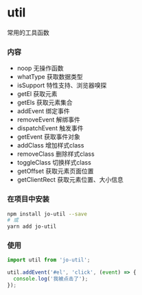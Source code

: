 # util
常用的工具函数

### 内容
  + noop 无操作函数
  + whatType 获取数据类型
  + isSupport 特性支持、浏览器嗅探
  + getEl 获取元素
  + getEls 获取元素集合
  + addEvent 绑定事件
  + removeEvent 解绑事件
  + dispatchEvent 触发事件
  + getEvent 获取事件对象
  + addClass 增加样式class
  + removeClass 删除样式class
  + toggleClass 切换样式class
  + getOffset 获取元素页面位置
  + getClientRect 获取元素位置、大小信息

### 在项目中安装
```bash
npm install jo-util --save
# 或
yarn add jo-util
```

### 使用
```js
import util from 'jo-util';

util.addEvent('#el', 'click', (event) => {
  console.log('我被点击了');
});
```
